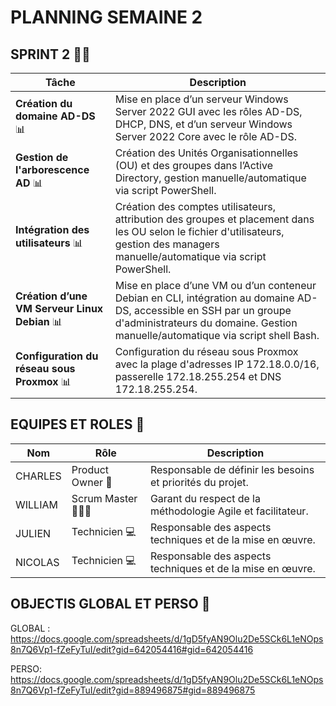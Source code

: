 # PLANNING SEMAINE 2

## SPRINT 2 🏃‍♂️

| **Tâche**                              | **Description**                                                                                                           |
|----------------------------------------|---------------------------------------------------------------------------------------------------------------------------|
| **Création du domaine AD-DS** 📊        | Mise en place d’un serveur Windows Server 2022 GUI avec les rôles AD-DS, DHCP, DNS, et d’un serveur Windows Server 2022 Core avec le rôle AD-DS. |
| **Gestion de l'arborescence AD** 📊     | Création des Unités Organisationnelles (OU) et des groupes dans l’Active Directory, gestion manuelle/automatique via script PowerShell. |
| **Intégration des utilisateurs** 📊    | Création des comptes utilisateurs, attribution des groupes et placement dans les OU selon le fichier d'utilisateurs, gestion des managers manuelle/automatique via script PowerShell. |
| **Création d’une VM Serveur Linux Debian** 📊 | Mise en place d’une VM ou d’un conteneur Debian en CLI, intégration au domaine AD-DS, accessible en SSH par un groupe d'administrateurs du domaine. Gestion manuelle/automatique via script shell Bash. |
| **Configuration du réseau sous Proxmox** 📊 | Configuration du réseau sous Proxmox avec la plage d'adresses IP 172.18.0.0/16, passerelle 172.18.255.254 et DNS 172.18.255.254. |


## EQUIPES ET ROLES 🏢

| **Nom**          | **Rôle**          | **Description**                                     |
|-------------------|-------------------|-----------------------------------------------------|
| CHARLES | Product Owner 🎯  | Responsable de définir les besoins et priorités du projet. |
| WILLIAM | Scrum Master 🧑‍🤝‍🧑    | Garant du respect de la méthodologie Agile et facilitateur.|
| JULIEN | Technicien  💻    | Responsable des aspects techniques et de la mise en œuvre. |
| NICOLAS | Technicien 💻     | Responsable des aspects techniques et de la mise en œuvre. |


## OBJECTIS GLOBAL ET PERSO 🥇

GLOBAL :
https://docs.google.com/spreadsheets/d/1gD5fyAN9Olu2De5SCk6L1eNOps8n7Q6Vp1-fZeFyTuI/edit?gid=642054416#gid=642054416

PERSO:
https://docs.google.com/spreadsheets/d/1gD5fyAN9Olu2De5SCk6L1eNOps8n7Q6Vp1-fZeFyTuI/edit?gid=889496875#gid=889496875
